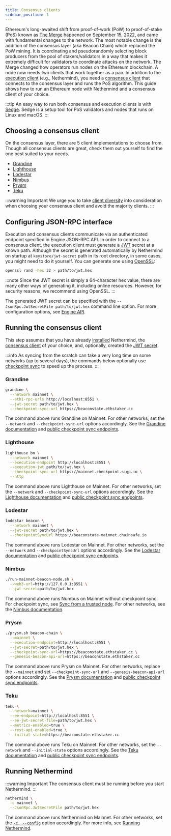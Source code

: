 ```yaml
---
title: Consensus clients
sidebar_position: 1
---
```


Ethereum's long-awaited shift from proof-of-work (PoW) to proof-of-stake (PoS) known as [The Merge](https://ethereum.org/en/roadmap/merge/) happened on September 15, 2022, and came with fundamental changes to the network. The most notable change is the addition of the consensus layer (aka Beacon Chain) which replaced the PoW mining. It is coordinating and pseudorandomly selecting block producers from the pool of stakers/validators in a way that makes it extremely difficult for validators to coordinate attacks on the network.
The Merge changed how operators run nodes on the Ethereum blockchain. A node now needs two clients that work together as a pair. In addition to the [execution client](https://ethereum.org/en/glossary/#execution-client) (e.g., Nethermind), you need a [consensus client](https://ethereum.org/en/glossary/#consensus-client) that connects to the consensus layer and runs the PoS algorithm. This guide shows how to run an Ethereum node with Nethermind and a consensus client of your choice.

:::tip
An easy way to run both consensus and execution clients is with [Sedge](https://docs.sedge.nethermind.io). Sedge is a setup tool for PoS validators and nodes that runs on Linux and macOS.
:::

## Choosing a consensus client

On the consensus layer, there are 5 client implementations to choose from. Though all consensus clients are great, check them out yourself to find the one best suited to your needs.

- [Grandine][grandine]
- [Lighthouse][lighthouse]
- [Lodestar][lodestar]
- [Nimbus][nimbus]
- [Prysm][prysm]
- [Teku][teku]

:::warning Important
We urge you to take [client diversity](https://ethereum.org/en/developers/docs/nodes-and-clients/client-diversity) into consideration when choosing your consensus client and avoid the majority clients.
:::

## Configuring JSON-RPC interface

Execution and consensus clients communicate via an authenticated endpoint specified in Engine JSON-RPC API. In order to connect to a consensus client, the execution client must generate a [JWT](https://jwt.io) secret at a known path. Although the secret is generated automatically by Nethermind on startup at `keystore/jwt-secret` path in its root directory, in some cases, you might need to do it yourself. You can generate one using [OpenSSL](https://www.openssl.org):

```bash
openssl rand -hex 32 > path/to/jwt.hex
```
:::note
Since the JWT secret is simply a 64-character hex value, there are many other ways of generating it, including online resources. However, for security reasons, we recommend using OpenSSL.
:::

The generated JWT secret can be specified with the `--JsonRpc.JwtSecretFile path/to/jwt.hex` command line option. For more configuration options, see [Engine API](../../interacting/json-rpc-server.md#engine-api).

## Running the consensus client

This step assumes that you have already [installed](../../get-started/installing-nethermind.md) Nethermind, the [consensus client](#choosing-a-consensus-client) of your choice, and, optionally, created the [JWT secret](#configuring-json-rpc-interface).

:::info
As syncing from the scratch can take a very long time on some networks (up to several days), the commands below optionally use [checkpoint sync](https://ethereum.org/en/developers/docs/nodes-and-clients/#checkpoint-sync) to speed up the process.
:::

### Grandine

```bash
grandine \
  --network mainnet \
  --eth1-rpc-urls http://localhost:8551 \
  --jwt-secret path/to/jwt.hex \
  --checkpoint-sync-url https://beaconstate.ethstaker.cc
```

The command above runs Grandine on Mainnet. For other networks, set the `--network` and `--checkpoint-sync-url` options accordingly. See the [Grandine documentation][grandine] and [public checkpoint sync endpoints][checkpoint-sync-endpoints].

### Lighthouse

```bash
lighthouse bn \
  --network mainnet \
  --execution-endpoint http://localhost:8551 \
  --execution-jwt path/to/jwt.hex \
  --checkpoint-sync-url https://mainnet.checkpoint.sigp.io \
  --http
```

The command above runs Lighthouse on Mainnet. For other networks, set the `--network` and `--checkpoint-sync-url` options accordingly. See the [Lighthouse documentation][lighthouse] and [public checkpoint sync endpoints][checkpoint-sync-endpoints].

### Lodestar

```bash
lodestar beacon \
  --network mainnet \
  --jwt-secret path/to/jwt.hex \
  --checkpointSyncUrl https://beaconstate-mainnet.chainsafe.io
```

The command above runs Lodestar on Mainnet. For other networks, set the `--network` and `--checkpointSyncUrl` options accordingly. See the [Lodestar documentation][lodestar] and [public checkpoint sync endpoints][checkpoint-sync-endpoints].

### Nimbus

```bash
./run-mainnet-beacon-node.sh \
  --web3-url=http://127.0.0.1:8551 \
  --jwt-secret=path/to/jwt.hex
```

The command above runs Numbus on Mainnet without checkpoint sync. For checkpoint sync, see [Sync from a trusted node](https://nimbus.guide/trusted-node-sync.html). For other networks, see the [Nimbus documentation][nimbus].

### Prysm

```bash
./prysm.sh beacon-chain \
  --mainnet \
  --execution-endpoint=http://localhost:8551 \
  --jwt-secret=path/to/jwt.hex \
  --checkpoint-sync-url=https://beaconstate.ethstaker.cc \
  --genesis-beacon-api-url=https://beaconstate.ethstaker.cc
```

The command above runs Prysm on Mainnet. For other networks, replace the `--mainnet` and set `--checkpoint-sync-url` and `--genesis-beacon-api-url` options accordingly. See the [Prysm documentation][prysm] and [public checkpoint sync endpoints][checkpoint-sync-endpoints].

### Teku

```bash
teku \
  --network=mainnet \
  --ee-endpoint=http://localhost:8551 \
  --ee-jwt-secret-file=path/to/jwt.hex \
  --metrics-enabled=true \
  --rest-api-enabled=true \
  --initial-state=https://beaconstate.ethstaker.cc
```

The command above runs Teku on Mainnet. For other networks, set the `--network` and `--initial-state` options accordingly. See the [Teku documentation][teku] and [public checkpoint sync endpoints][checkpoint-sync-endpoints].

## Running Nethermind

:::warning Important
The consensus client must be running before you start Nethermind.
:::

```bash
nethermind \
  -c mainnet \
  --JsonRpc.JwtSecretFile path/to/jwt.hex
```

The command above runs Nethermind on Mainnet. For other networks, set the [`-c, --config`](../../fundamentals/configuration.md#basic-options) option accordingly. For more info, see [Running Nethermind](running.md#running).

[checkpoint-sync-endpoints]: https://eth-clients.github.io/checkpoint-sync-endpoints
[grandine]: https://docs.grandine.io
[lighthouse]: https://lighthouse-book.sigmaprime.io
[lodestar]: https://chainsafe.github.io/lodestar
[nimbus]: https://nimbus.guide
[prysm]: https://docs.prylabs.network
[teku]: https://docs.teku.consensys.net
